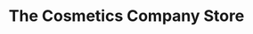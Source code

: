 ---
title: "The Cosmetics Company Store"
url: /richmond/the-cosmetics-company-store/
shop: beauty
---